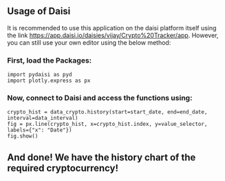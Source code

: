 ## Usage of Daisi

It is recommended to use this application on the daisi platform itself using the link https://app.daisi.io/daisies/vijay/Crypto%20Tracker/app. However, you can still use your own editor using the below method:

### First, load the Packages:

```
import pydaisi as pyd
import plotly.express as px
```

### Now, connect to Daisi and access the functions using:

```
crypto_hist = data_crypto.history(start=start_date, end=end_date, interval=data_interval)
fig = px.line(crypto_hist, x=crypto_hist.index, y=value_selector, labels={"x": "Date"})
fig.show()
```

## And done! We have the history chart of the required cryptocurrency!
